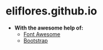 eliflores.github.io
=====================

* **With the awesome help of:**
    * [Font Awesome](http://fontawesome.io/)
    * [Bootstrap](http://getbootstrap.com/)
